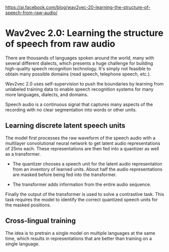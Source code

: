 https://ai.facebook.com/blog/wav2vec-20-learning-the-structure-of-speech-from-raw-audio/

# Wav2vec 2.0: Learning the structure of speech from raw audio #

There are thousands of languages spoken around the world, many with several different dialects, which presents a huge challenge for building high-quality speech recognition technology. It's simply not feasible to obtain many possible domains (read speech, telephone speech, etc.).

Wav2vec 2.0 uses self-supervision to push the boundaries by learning from unlabeled training data to enable speech recognition systems for many more languages, dialects, and domains.

Speech audio is a continuous signal that captures many aspects of the recording with no clear segmentation into words or other units.

## Learning discrete latent speech units ##

The model first processes the raw waveform of the speech audio with a multilayer convolutional neural network to get latent audio representations of 25ms each. These representations are then fed into a quantizer as well as a transformer.

- The quantizer chooses a speech unit for the latent audio representation from an inventory of learned units. About half the audio representations are masked before being fed into the transformer.

- The transformer adds information from the entire audio sequence.

Finally the output of the transformer is used to solve a contrastive task. This task requires the model to identify the correct quantized speech units for the masked positions.

## Cross-lingual training ##

The idea is to pretrain a single model on multiple languages at the same time, which results in representations that are better than training on a single language. 